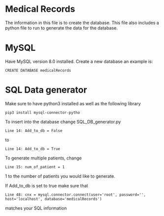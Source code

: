 # Medical Records
The information in this file is to create the database. This file also includes a python file to run to generate the data for the database.
# MySQL
Have MySQL version 8.0 installed.
Create a new database an example is:
```
CREATE DATABASE medicalRecords
```

# SQL Data generator
Make sure to have python3 installed as well as the following library
```
pip3 install mysql-connector-pytho
```
To insert into the database change SQL_DB_generator.py
```
Line 14: Add_to_db = False
```
to
```
Line 14: Add_to_db = True
```

To generate multiple patients, change
```
Line 15: num_of_patient = 1
```
1 to the number of patients you would like to generate.

If Add_to_db is set to true make sure that
```
Line 48: cnx = mysql.connector.connect(user='root', password='', host='localhost', database='medicalRecords')
```
matches your SQL information
